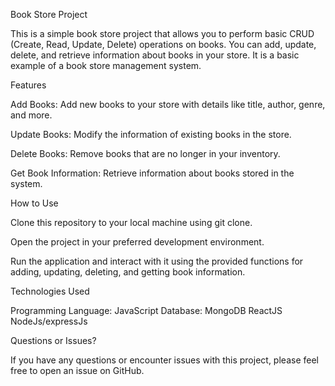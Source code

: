 Book Store Project

This is a simple book store project that allows you to perform basic CRUD (Create, Read, Update, Delete) operations on books. You can add, update, delete, and retrieve information about books in your store. It is a basic example of a book store management system.

Features

Add Books: Add new books to your store with details like title, author, genre, and more.

Update Books: Modify the information of existing books in the store.

Delete Books: Remove books that are no longer in your inventory.

Get Book Information: Retrieve information about books stored in the system.

How to Use

Clone this repository to your local machine using git clone.

Open the project in your preferred development environment.

Run the application and interact with it using the provided functions for adding, updating, deleting, and getting book information.

Technologies Used

Programming Language: JavaScript
Database: MongoDB
ReactJS NodeJs/expressJs

Questions or Issues?

If you have any questions or encounter issues with this project, please feel free to open an issue on GitHub.
